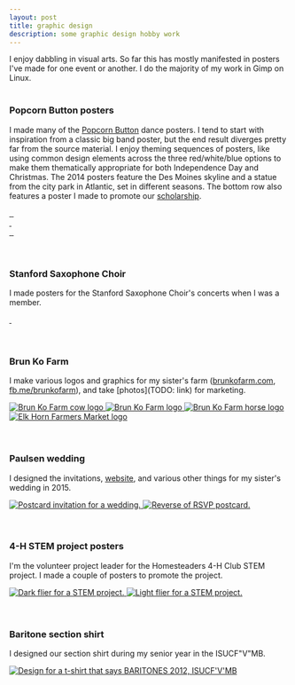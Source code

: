```yaml
---
layout: post
title: graphic design
description: some graphic design hobby work
---
```


I enjoy dabbling in visual arts. So far this has mostly manifested in posters I've made for one event or another. I do the majority of my work in Gimp on Linux.
<br/>
<br/>

### Popcorn Button posters
I made many of the [Popcorn Button](http://www.popcornbutton.org) dance posters. I tend to start with inspiration from a classic big band poster, but the end result diverges pretty far from the source material. I enjoy theming sequences of posters, like using common design elements across the three red/white/blue options to make them thematically appropriate for both Independence Day and Christmas. The 2014 posters feature the Des Moines skyline and a statue from the city park in Atlantic, set in different seasons. The bottom row also features a poster I made to promote our [scholarship](http://www.popcornbutton.org/scholarship).
<div class="img_full">
  <a target="_blank" href="{{- site.baseurl -}}/img/hb-2015.png">
    <img class="col one" src="{{- site.baseurl -}}/img/thumbs/hb-2015.png" alt="" title=""/>
  </a>
  <a target="_blank" href="{{- site.baseurl -}}/img/lfs-2015.png">
    <img class="col one" src="{{- site.baseurl -}}/img/thumbs/lfs-2015.png" alt="" title=""/>
  </a>
  <a target="_blank" href="{{- site.baseurl -}}/img/hb-2016.png">
    <img class="col one" src="{{- site.baseurl -}}/img/thumbs/hb-2016.png" alt="" title=""/>
  </a>
</div>
<div class="img_full">
  <a target="_blank" href="{{- site.baseurl -}}/img/hb-2014.png">
    <img class="col half" src="{{- site.baseurl -}}/img/thumbs/hb-2014.png" alt="" title=""/>
  </a>
  <a target="_blank" href="{{- site.baseurl -}}/img/lfs-2014.png">
    <img class="col half" src="{{- site.baseurl -}}/img/thumbs/lfs-2014.png" alt="" title=""/>
  </a>
</div>
<div class="img_full">
  <a target="_blank" href="{{- site.baseurl -}}/img/hb-2017.png">
    <img class="col one" src="{{- site.baseurl -}}/img/thumbs/hb-2017.png" alt="" title=""/>
  </a>
  <a target="_blank" href="{{- site.baseurl -}}/img/lfs-2016.png">
    <img class="col one" src="{{- site.baseurl -}}/img/thumbs/lfs-2016.png" alt="" title=""/>
  </a>
  <a target="_blank" href="{{- site.baseurl -}}/img/scholarship-web.png">
    <img class="col one" src="{{- site.baseurl -}}/img/thumbs/scholarship-web.png" alt="" title=""/>
  </a>
</div>
<br/>
<br/>

### Stanford Saxophone Choir
I made posters for the Stanford Saxophone Choir's concerts when I was a member.
<div class="img_full">
  <a target="_blank" href="{{- site.baseurl -}}/img/sax-event-cover.png">
    <img class="col three" src="{{- site.baseurl -}}/img/thumbs/sax-event-cover.png" alt="" title=""/>
  </a>
</div>
<div class="img_full">
  <a target="_blank" href="{{- site.baseurl -}}/img/sax-symposium.png">
    <img class="col half" src="{{- site.baseurl -}}/img/thumbs/sax-symposium.png" alt="" title=""/>
  </a>
  <a target="_blank" href="{{- site.baseurl -}}/img/sax-choir.png">
    <img class="col half" src="{{- site.baseurl -}}/img/thumbs/sax-choir.png" alt="" title=""/>
  </a>
</div>
<br/>
<br/>

### Brun Ko Farm
I make various logos and graphics for my sister's farm ([brunkofarm.com](http://brunkofarm.com), [fb.me/brunkofarm](http://facebook.com/brunkofarm)), and take [photos](TODO: link) for marketing.
<div class="img_full">
  <a target="_blank" href="{{- site.baseurl -}}/img/cow-left-outline.png">
    <img class="col one" src="{{- site.baseurl -}}/img/thumbs/cow-left-outline.png" alt="Brun Ko Farm cow logo" title="Brun Ko Farm cow logo"/>
  </a>
  <a target="_blank" href="{{- site.baseurl -}}/img/combined.png">
    <img class="col one" src="{{- site.baseurl -}}/img/thumbs/combined.png" alt="Brun Ko Farm logo" title="Brun Ko Farm logo"/>
  </a>
  <a target="_blank" href="{{- site.baseurl -}}/img/horse-left-outline.png">
    <img class="col one" src="{{- site.baseurl -}}/img/thumbs/horse-left-outline.png" alt="Brun Ko Farm horse logo" title="Brun Ko Farm horse logo"/>
  </a>
</div>
<div class="img_full">
  <a target="_blank" href="{{- site.baseurl -}}/img/ehfm.png">
    <img class="col one" src="{{- site.baseurl -}}/img/thumbs/ehfm.png" alt="Elk Horn Farmers Market logo" title="Elk Horn Farmers Market logo"/>
  </a>
</div>
<br/>
<br/>

### Paulsen wedding
I designed the invitations, [website](http://paulsen.curtisullerich.com), and various other things for my sister's wedding in 2015.
<div class="img_full">
  <a target="_blank" href="{{- site.baseurl -}}/img/invitation.png">
    <img class="col half" src="{{- site.baseurl -}}/img/thumbs/invitation.png" alt="Postcard invitation for a wedding." title="RSVP postcard invitation"/>
  </a>
  <a target="_blank" href="{{- site.baseurl -}}/img/postcard.png">
    <img class="col half" src="{{- site.baseurl -}}/img/thumbs/postcard.png" alt="Reverse of RSVP postcard." title="reverse"/>
  </a>
</div>
<br/>
<br/>

### 4-H STEM project posters
I'm the volunteer project leader for the Homesteaders 4-H Club STEM project. I made a couple of posters to promote the project.
<div class="img_full">
  <a target="_blank" href="{{- site.baseurl -}}/img/stem-dark.png">
    <img class="col one" src="{{- site.baseurl -}}/img/thumbs/stem-dark.png" alt="Dark flier for a STEM project." title="Dark STEM flier"/>
  </a>
  <a target="_blank" href="{{- site.baseurl -}}/img/stem-light.png">
    <img class="col one" src="{{- site.baseurl -}}/img/thumbs/stem-light.png" alt="Light flier for a STEM project." title="Light STEM flier"/>
  </a>
</div>
<br/>
<br/>

### Baritone section shirt
I designed our section shirt during my senior year in the ISUCF"V"MB.
<div class="img_full">
  <a target="_blank" href="{{- site.baseurl -}}/img/baritones.png">
    <img class="col one" src="{{- site.baseurl -}}/img/thumbs/baritones.png" alt="Design for a t-shirt that says BARITONES 2012, ISUCF'V'MB" title="Baritone shirt 2012."/>
  </a>
</div>

